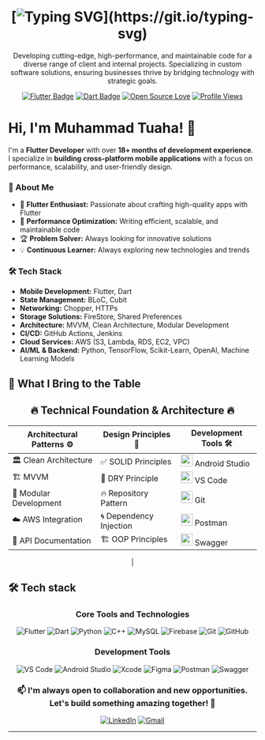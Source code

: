 <div align="center">
 
# [![Typing SVG](https://readme-typing-svg.demolab.com?font=Fira+Code&weight=700&pause=1000&color=FF5733&width=700&lines=Elevating+Mobile+Experiences+with+Flutter!;By+Developing+Sleek,+High-Performance,+and+Scalable+Apps.)](https://git.io/typing-svg)

Developing cutting-edge, high-performance, and maintainable code for a diverse range of client and internal projects. Specializing in custom software solutions, ensuring businesses thrive by bridging technology with strategic goals.

 
 [![Flutter Badge](https://img.shields.io/badge/Flutter-Expert-02569B?style=for-the-badge&logo=flutter&logoColor=white&labelColor=082032)](https://flutter.dev)
 [![Dart Badge](https://img.shields.io/badge/Dart-Wizard-0175C2?style=for-the-badge&logo=dart&logoColor=white&labelColor=082032)](https://dart.dev)
 [![Open Source Love](https://img.shields.io/badge/Open%20Source-%E2%9D%A4-red?style=for-the-badge&labelColor=082032)](https://github.com/MuhammadTuaha)
 [![Profile Views](https://komarev.com/ghpvc/?username=MuhammadTuaha&style=for-the-badge&color=blueviolet&labelColor=082032)](https://github.com/MuhammadTuaha)
 
 </div>
 
 # Hi, I'm Muhammad Tuaha! 👋
 
 I'm a **Flutter Developer** with over **18+ months of development experience**. I specialize in **building cross-platform mobile applications** with a focus on performance, scalability, and user-friendly design.
 
 ### 🚀 About Me
 - 📱 **Flutter Enthusiast:** Passionate about crafting high-quality apps with Flutter
 - 🎯 **Performance Optimization:** Writing efficient, scalable, and maintainable code
 - 🏆 **Problem Solver:** Always looking for innovative solutions
 - 💡 **Continuous Learner:** Always exploring new technologies and trends
 
### 🛠️ Tech Stack
- **Mobile Development:** Flutter, Dart  
- **State Management:** BLoC, Cubit  
- **Networking:** Chopper, HTTPs  
- **Storage Solutions:** FireStore, Shared Preferences  
- **Architecture:** MVVM, Clean Architecture, Modular Development  
- **CI/CD:** GitHub Actions, Jenkins  
- **Cloud Services:** AWS (S3, Lambda, RDS, EC2, VPC)  
- **AI/ML & Backend:** Python, TensorFlow, Scikit-Learn, OpenAI, Machine Learning Models  

 
 ## 💫 What I Bring to the Table 
 
 <div align="center">
 
## 🔥 Technical Foundation & Architecture 🔥
| Architectural Patterns ⚙️    | Design Principles 🧠     | Development Tools 🛠️     |
|------------------------------|-------------------------|--------------------------|
| 🏛️ Clean Architecture        | ✅ SOLID Principles     | <img src="https://img.icons8.com/color/48/android-studio--v3.png" width="24"/> Android Studio |
| 🏗️ MVVM                      | 🎯 DRY Principle        | <img src="https://img.icons8.com/color/48/visual-studio-code-2019.png" width="24"/> VS Code |
| 🚀 Modular Development        | 🔥 Repository Pattern   | <img src="https://img.icons8.com/color/48/git.png" width="24"/> Git |
| ☁️ AWS Integration           | 🌀 Dependency Injection | <img src="https://img.icons8.com/external-tal-revivo-color-tal-revivo/48/external-postman-is-the-only-complete-api-development-environment-logo-color-tal-revivo.png" width="24"/> Postman |
| 📜 API Documentation         | 🏗️ OOP Principles       | <img src="https://img.icons8.com/color/48/000000/swagger.png" width="24"/> Swagger
 |
 
 </div>
 
 ## 🛠️ Tech stack
 
 <div align="center">
 
 ### Core Tools and Technologies
![Flutter](https://img.shields.io/badge/Flutter-%2302569B.svg?style=for-the-badge&logo=Flutter&logoColor=white)
![Dart](https://img.shields.io/badge/Dart-%230175C2.svg?style=for-the-badge&logo=Dart&logoColor=white)
![Python](https://img.shields.io/badge/Python-%233776AB.svg?style=for-the-badge&logo=python&logoColor=white)
![C++](https://img.shields.io/badge/C++-%2300599C.svg?style=for-the-badge&logo=c%2B%2B&logoColor=white)
![MySQL](https://img.shields.io/badge/MySQL-%234479A1.svg?style=for-the-badge&logo=mysql&logoColor=white)
![Firebase](https://img.shields.io/badge/Firebase-%23039BE5.svg?style=for-the-badge&logo=Firebase&logoColor=white)
![Git](https://img.shields.io/badge/Git-%23F1502F.svg?style=for-the-badge&logo=git&logoColor=white)
![GitHub](https://img.shields.io/badge/GitHub-%23121011.svg?style=for-the-badge&logo=github&logoColor=white)

 
 ### Development Tools
![VS Code](https://img.shields.io/badge/VS%20Code-%23007ACC.svg?style=for-the-badge&logo=visual-studio-code&logoColor=white)
![Android Studio](https://img.shields.io/badge/Android%20Studio-%233DDC84.svg?style=for-the-badge&logo=android-studio&logoColor=white)
![Xcode](https://img.shields.io/badge/Xcode-%230073C7.svg?style=for-the-badge&logo=xcode&logoColor=white)
![Figma](https://img.shields.io/badge/Figma-%23F24E1E.svg?style=for-the-badge&logo=figma&logoColor=white)
![Postman](https://img.shields.io/badge/Postman-%23FF6C37.svg?style=for-the-badge&logo=postman&logoColor=white)
![Swagger](https://img.shields.io/badge/Swagger-%2385EA2D.svg?style=for-the-badge&logo=swagger&logoColor=black)
 
 
 <div align="center">
 

 
 <div align="center">
 
 ### 📫 I'm always open to collaboration and new opportunities. Let's build something amazing together! 🚀
 [![LinkedIn](https://img.shields.io/badge/LinkedIn-%230077B5.svg?style=for-the-badge&logo=linkedin&logoColor=white)](https://www.linkedin.com/in/muhammadtuaharizwan/)
 [![Gmail](https://img.shields.io/badge/Email-%23D14836.svg?style=for-the-badge&logo=gmail&logoColor=white)](mailto:mtrcodes@gmail.com) 
 
 ---
 </div>
